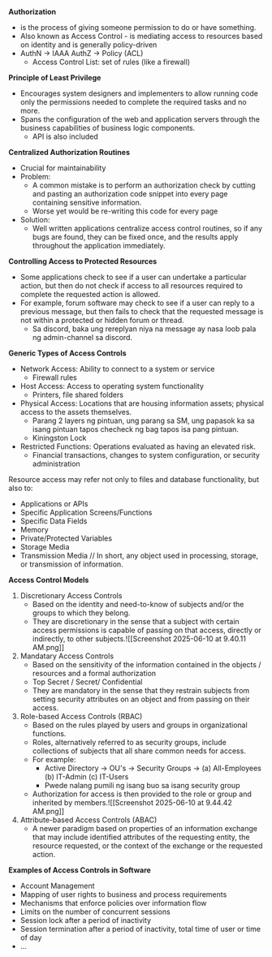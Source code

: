 
**Authorization**
- is the process of giving someone permission to do or have something.
- Also known as Access Control - is mediating access to resources based on identity and is generally policy-driven
- AuthN -> IAAA AuthZ -> Policy (ACL)
	- Access Control List: set of rules (like a firewall)

**Principle of Least Privilege**
- Encourages system designers and implementers to allow running code only the permissions needed to complete the required tasks and no more.
- Spans the configuration of the web and application servers through the business capabilities of business logic components.
	- API is also included

**Centralized Authorization Routines**
- Crucial for maintainability
- Problem:
	- A common mistake is to perform an authorization check by cutting and pasting an authorization code snippet into every page containing sensitive information.
	- Worse yet would be re-writing this code for every page
- Solution:
	- Well written applications centralize access control routines, so if any bugs are found, they can be fixed once, and the results apply throughout the application immediately.

**Controlling Access to Protected Resources**
- Some applications check to see if a user can undertake a particular action, but then do not check if access to all resources required to complete the requested action is allowed.
- For example, forum software may check to see if a user can reply to a previous message, but then fails to check that the requested message is not within a protected or hidden forum or thread.
	- Sa discord, baka ung rereplyan niya na message ay nasa loob pala ng admin-channel sa discord.

**Generic Types of Access Controls**
- Network Access: Ability to connect to a system or service
	- Firewall rules
- Host Access: Access to operating system functionality
	- Printers, file shared folders
- Physical Access: Locations that are housing information assets; physical access to the assets themselves.
	- Parang 2 layers ng pintuan, ung parang sa SM, ung papasok ka sa isang pintuan tapos checheck ng bag tapos isa pang pintuan.
	- Kiningston Lock
- Restricted Functions: Operations evaluated as having an elevated risk.
	- Financial transactions, changes to system configuration, or security administration

Resource access may refer not only to files and database functionality, but also to:
- Applications or APIs
- Specific Application Screens/Functions
- Specific Data Fields
- Memory
- Private/Protected Variables
- Storage Media
- Transmission Media
// In short, any object used in processing, storage, or transmission of information.

**Access Control Models**
1. Discretionary Access Controls
	- Based on the identity and need-to-know of subjects and/or the groups to which they belong.
	- They are discretionary in the sense that a subject with certain access permissions is capable of passing on that access, directly or indirectly, to other subjects.![[Screenshot 2025-06-10 at 9.40.11 AM.png]]
2. Mandatary Access Controls
	- Based on the sensitivity of the information contained in the objects / resources and a formal authorization
	- Top Secret / Secret/ Confidential 
	- They are mandatory in the sense that they restrain subjects from setting security attributes on an object and from passing on their access.
3. Role-based Access Controls (RBAC)
	- Based on the rules played by users and groups in organizational functions.
	- Roles, alternatively referred to as security groups, include collections of subjects that all share common needs for access.
	- For example:
		- Active Directory -> OU's -> Security Groups -> (a) All-Employees (b) IT-Admin (c) IT-Users
		- Pwede nalang pumili ng isang buo sa isang security group
	- Authorization for access is then provided to the role or group and inherited by members.![[Screenshot 2025-06-10 at 9.44.42 AM.png]]
4. Attribute-based Access Controls (ABAC)
	- A newer paradigm based on properties of an information exchange that may include identified attributes of the requesting entity, the resource requested, or the context of the exchange or the requested action.

**Examples of Access Controls in Software**
- Account Management
- Mapping of user rights to business and process requirements
- Mechanisms that enforce policies over information flow
- Limits on the number of concurrent sessions
- Session lock after a period of inactivity
- Session termination after a period of inactivity, total time of user or time of day
- ...

